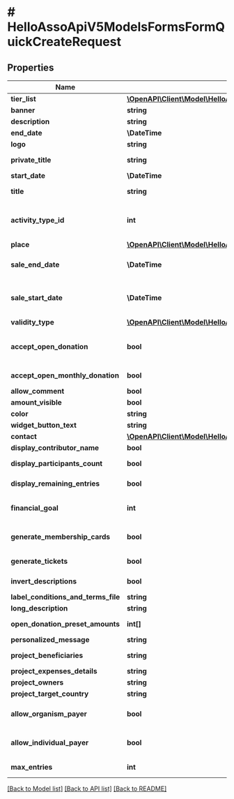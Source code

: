 # # HelloAssoApiV5ModelsFormsFormQuickCreateRequest

## Properties

Name | Type | Description | Notes
------------ | ------------- | ------------- | -------------
**tier_list** | [**\OpenAPI\Client\Model\HelloAssoApiV5ModelsFormsTierLightModel[]**](HelloAssoApiV5ModelsFormsTierLightModel.md) |  | [optional]
**banner** | **string** | The banner of the form | [optional]
**description** | **string** | The description of form | [optional]
**end_date** | **\DateTime** | The datetime of the activity end | [optional]
**logo** | **string** | The logo of the form | [optional]
**private_title** | **string** | Private Title : displayed only in the organization back office | [optional]
**start_date** | **\DateTime** | The datetime of the activity start | [optional]
**title** | **string** | The title of the form. It will be used to generate the url which that can&#39;t be changed. |
**activity_type_id** | **int** | Activity type identifier, matching one of the provided type values &lt;a href&#x3D;\&quot;index#!/Values/Values_Get\&quot;&gt; provided here&lt;/a&gt; | [optional]
**place** | [**\OpenAPI\Client\Model\HelloAssoApiV5ModelsCommonPlaceModel**](HelloAssoApiV5ModelsCommonPlaceModel.md) |  | [optional]
**sale_end_date** | **\DateTime** | The datetime (Inclusive) at which the sales end.  If null the orders will be available until the end of the campaign. | [optional]
**sale_start_date** | **\DateTime** | The datetime (Inclusive) at which the users can start placing orders.  If null the orders will be available as soon as the campaign is published. | [optional]
**validity_type** | [**\OpenAPI\Client\Model\HelloAssoApiV5ModelsEnumsMembershipValidityType**](HelloAssoApiV5ModelsEnumsMembershipValidityType.md) |  | [optional]
**accept_open_donation** | **bool** | Whether the user will be allowed to make a single open donation with an order. The amount of the donation is open, but 3 presets can be set in OpenDonationPresetAmount | [optional]
**accept_open_monthly_donation** | **bool** | Whether the user will be allowed to make a monthly open donation for donation forms | [optional]
**allow_comment** | **bool** | allowComment | [optional]
**amount_visible** | **bool** | amountVisible | [optional]
**color** | **string** | The color of the form | [optional]
**widget_button_text** | **string** | The text displayed in the widget button | [optional]
**contact** | [**\OpenAPI\Client\Model\HelloAssoApiV5ModelsCommonContactModel**](HelloAssoApiV5ModelsCommonContactModel.md) |  | [optional]
**display_contributor_name** | **bool** | Display contributor name for fundraiser | [optional]
**display_participants_count** | **bool** | Indicates that the members count must be displayed on the form. | [optional]
**display_remaining_entries** | **bool** | Indicates that the remaining entries must be displayed on the form. | [optional]
**financial_goal** | **int** | Indicates the financial goal (amount of money raised) for the whole form. Null means no goal. | [optional]
**generate_membership_cards** | **bool** | Entrust the issuance of membership cards to HelloAsso (automatically sent by email to participants) | [optional]
**generate_tickets** | **bool** | Entrust the issuance of tickets to HelloAsso (automatically sent by email to participants) | [optional]
**invert_descriptions** | **bool** | Allows you to add the long description above the store catalog. | [optional]
**label_conditions_and_terms_file** | **string** | Label conditions and terms file | [optional]
**long_description** | **string** | The long description of the form (rich Html) | [optional]
**open_donation_preset_amounts** | **int[]** | The preset amounts to be shown to the user. Maximum 3 amounts. | [optional]
**personalized_message** | **string** | Personalized message for participants | [optional]
**project_beneficiaries** | **string** | The project beneficiaries of the form (rich Html) | [optional]
**project_expenses_details** | **string** | Details of the project expenses (rich Html) | [optional]
**project_owners** | **string** | Description of the project owners (rich Html) | [optional]
**project_target_country** | **string** | 3 letter country code | [optional]
**allow_organism_payer** | **bool** | Whether users are allowed to contribute to this form through an organism (only for donation and crowdfunding). | [optional]
**allow_individual_payer** | **bool** | Whether user are allowed to personally contribute to this form (only for donation and crowdfunding). | [optional]
**max_entries** | **int** | Indicates the maximum available entries for the whole form. Null means unlimited entries. | [optional]

[[Back to Model list]](../../README.md#models) [[Back to API list]](../../README.md#endpoints) [[Back to README]](../../README.md)
